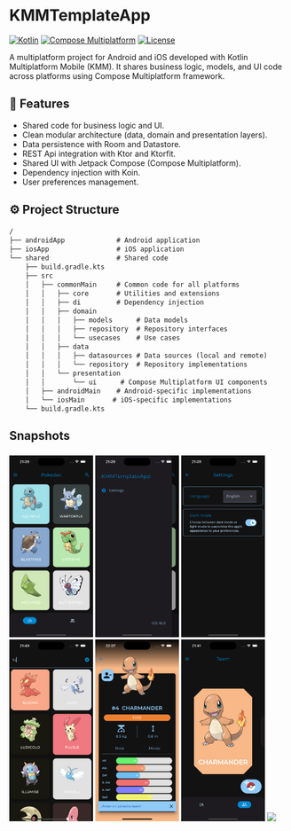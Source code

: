 # KMMTemplateApp

[![Kotlin](https://img.shields.io/badge/Kotlin-2.1.20-blue.svg?logo=kotlin)](https://kotlinlang.org)
[![Compose Multiplatform](https://img.shields.io/badge/Compose%20Multiplatform-1.8.0-blue)](https://www.jetbrains.com/lp/compose-multiplatform/)
[![License](https://img.shields.io/badge/license-Apache%202.0-green.svg)](https://opensource.org/licenses/Apache-2.0)

A multiplatform project for Android and iOS developed with Kotlin Multiplatform Mobile (KMM). It shares business logic, models, and UI code across platforms using Compose Multiplatform framework.

## 🚀 Features
- Shared code for business logic and UI.
- Clean modular architecture (data, domain and presentation layers).
- Data persistence with Room and Datastore.
- REST Api integration with Ktor and Ktorfit.
- Shared UI with Jetpack Compose (Compose Multiplatform).
- Dependency injection with Koin.
- User preferences management.

## ⚙️ Project Structure
```plaintext
/
├── androidApp             # Android application
├── iosApp                 # iOS application
└── shared                 # Shared code
    ├── build.gradle.kts
    ├── src
    │   ├── commonMain     # Common code for all platforms
    │   │   ├── core       # Utilities and extensions
    │   │   ├── di         # Dependency injection
    │   │   ├── domain
    │   │   │   ├── models      # Data models
    │   │   │   ├── repository  # Repository interfaces
    │   │   │   └── usecases    # Use cases
    │   │   ├── data
    │   │   │   ├── datasources # Data sources (local and remote)
    │   │   │   └── repository  # Repository implementations
    │   │   └── presentation
    │   │       └── ui      # Compose Multiplatform UI components
    │   ├── androidMain    # Android-specific implementations
    │   └── iosMain       # iOS-specific implementations
    └── build.gradle.kts
```

## Snapshots

<h3>
<img src="https://github.com/almarpa/KMMTemplateApp/blob/develop/composeApp/src/main/res/snapshots/Home.png?raw=true" width=30%>
<img src="https://github.com/almarpa/KMMTemplateApp/blob/develop/composeApp/src/main/res/snapshots/Drawer.png?raw=true" width=30%>
<img src="https://github.com/almarpa/KMMTemplateApp/blob/develop/composeApp/src/main/res/snapshots/Settings.png?raw=true" width=30%>
<img src="https://github.com/almarpa/KMMTemplateApp/blob/develop/composeApp/src/main/res/snapshots/Search.png?raw=true" width=30%>
<img src="https://github.com/almarpa/KMMTemplateApp/blob/develop/composeApp/src/main/res/snapshots/Detail.png?raw=true" width=30%>
<img src="https://github.com/almarpa/KMMTemplateApp/blob/develop/composeApp/src/main/res/snapshots/Team.png?raw=true" width=30%>
<img src="https://github.com/almarpa/KMMTemplateApp/blob/develop/composeApp/src/main/res/snapshots/NewMember?raw=true" width=30%>
</h3>

